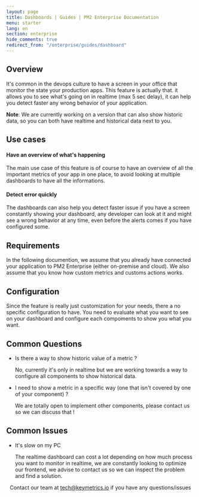 ```yaml
---
layout: page
title: Dashboards | Guides | PM2 Enterprise Documentation
menu: starter
lang: en
section: enterprise
hide_comments: true
redirect_from: "/enterprise/guides/dashboard"
---
```


## Overview

It's common in the devops culture to have a screen in your office that monitor the state your production apps.
This feature is actually that. it allows you to see what's going on in realtime (max 5 sec delay), it can help you detect faster any wrong behavior of your application.

**Note**: We are currently working on a version that can also show historic data, so you can both have realtime and historical data next to you.

## Use cases

#### Have an overview of what's happening

The main use case of this feature is of course to have an overview of all the important metrics of your app in one place, to avoid looking at multiple dashboards to have all the informations.

#### Detect error quickly

The dashboards can also help you detect faster issue if you have a screen constantly showing your dashboard, any developer can look at it and might see a wrong behavior at any time, even before the alerts comes if you have configured some.

## Requirements

In the following documention, we assume that you already have connected your application to PM2 Enterprise (either on-premise and cloud).
We also assume that you know how custom metrics and customs actions works.

## Configuration

Since the feature is really just customization for your needs, there a no specific configuration to have. You need to evaluate what you want to see on your dashboard and configure each compoments to show you what you want.

## Common Questions

* Is there a way to show historic value of a metric ?
  
  No, currently it's only in realtime but we are working towards a way to configure all components to show historical data.

* I need to show a metric in a specific way (one that isn't covered by one of your component) ?

  We are totally open to implement other components, please contact us so we can discuss that !

## Common Issues

* It's slow on my PC

  The realtime dashboard can cost a lot depending on how much process you want to monitor in realtime, we are constantly looking to optimize our frontend, we advise to contact us so we can inspect the problem and find a solution.




<center>
Contact our team at <a href="mailto:tech@keymetrics.io">tech@keymetrics.io</a> if you have any questions/issues
</center>